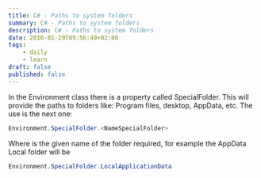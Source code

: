 ```yaml
---
title: C# - Paths to system folders
summary: C# - Paths to system folders
description: C# - Paths to system folders
date: 2016-01-29T09:56:49+02:00
tags: 
    - daily
    - learn
draft: false
published: false
---
```


In the Environment class there is a property called SpecialFolder. This will provide the paths to folders like: Program files, desktop, AppData, etc. The use is the next one:

```csharp
Environment.SpecialFolder.<NameSpecialFolder>
```

Where <NameSpecialFolder> is the given name of the folder required, for example the AppData Local folder will be

```csharp
Environment.SpecialFolder.LocalApplicationData
```
